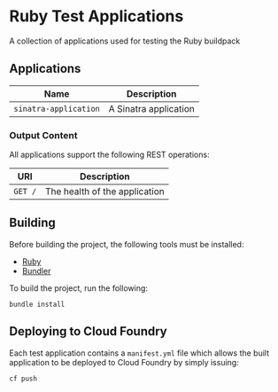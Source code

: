 # Ruby Test Applications

A collection of applications used for testing the Ruby buildpack

## Applications

| Name | Description
| ---- | -----------
| `sinatra-application` | A Sinatra application

### Output Content

All applications support the following REST operations:

| URI | Description
| --- | -----------
| `GET /` | The health of the application

## Building

Before building the project, the following tools must be installed:

* [Ruby](https://www.ruby-lang.org/en/downloads/)
* [Bundler](http://bundler.io/)

To build the project, run the following:

```
bundle install
```

## Deploying to Cloud Foundry

Each test application contains a `manifest.yml` file which allows the built application to be deployed to Cloud Foundry by simply issuing:

```
cf push
```
